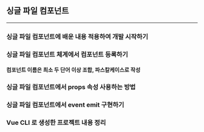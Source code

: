 ## 싱글 파일 컴포넌트

---

### 싱글 파일 컴포넌트에 배운 내용 적용하여 개발 시작하기

### 싱글 파일 컴포넌트 체계에서 컴포넌트 등록하기
#### 컴포넌트 이름은 최소 두 단어 이상 조합, 파스칼케이스로 작성

### 싱글 파일 컴포넌트에서 props 속성 사용하는 방법

### 싱글 파일 컴포넌트에서 event emit 구현하기

### Vue CLI 로 생성한 프로젝트 내용 정리


